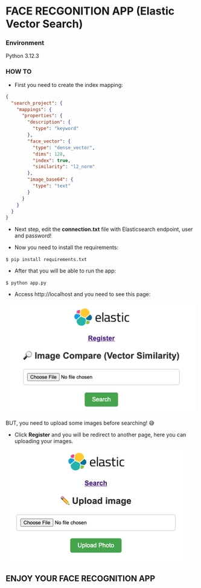 # FACE RECGONITION APP (Elastic Vector Search)

### Environment

Python 3.12.3

### HOW TO

* First you need to create the index mapping:

```json
{
  "search_project": {
    "mappings": {
      "properties": {
        "description": {
          "type": "keyword"
        },
        "face_vector": {
          "type": "dense_vector",
          "dims": 128,
          "index": true,
          "similarity": "l2_norm"
        },
        "image_base64": {
          "type": "text"
        }
      }
    }
  }
}
```

* Next step, edit the **connection.txt** file with Elasticsearch endpoint, user and password!

* Now you need to install the requirements:

`$ pip install requirements.txt`

* After that you will be able to run the app:

`$ python app.py`

* Access http://localhost and you need to see this page:

![alt text](image.png)

BUT, you need to upload some images before searching! 😅 

* Click **Register** and you will be redirect to another page, here you can uploading your images.

![alt text](image-5.png)

## ENJOY YOUR FACE RECOGNITION APP
